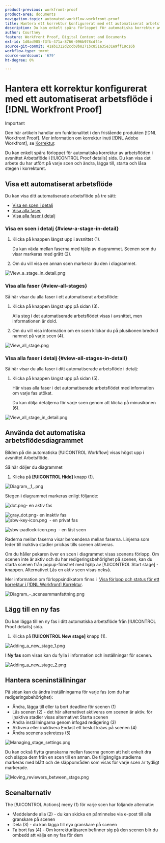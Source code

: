 ```yaml
---
product-previous: workfront-proof
product-area: documents
navigation-topic: automated-workflow-workfront-proof
title: Hantera ett korrektur konfigurerat med ett automatiserat arbetsflöde i [!DNL Workfront Proof]
description: Du kan enkelt spåra förloppet för automatiska korrektur av arbetsflöden i avsnittet Arbetsflöde på sidan Korrekturinformation. Du kan visa det arbete du har utfört på varje scen och ändra, lägga till, starta och låsa stegen i korrekturet.
author: Courtney
feature: Workfront Proof, Digital Content and Documents
exl-id: 1d0ad905-f3fb-471a-8766-096b978cdf4e
source-git-commit: 41ab1312d2ccb8b8271bc851a35e31e9ff18c16b
workflow-type: tm+mt
source-wordcount: '679'
ht-degree: 0%

---
```


# Hantera ett korrektur konfigurerat med ett automatiserat arbetsflöde i [!DNL Workfront Proof]

>[!IMPORTANT]
>
>Den här artikeln handlar om funktionalitet i den fristående produkten [!DNL Workfront Proof]. Mer information om korrektur inuti [!DNL Adobe Workfront], se [Korrektur](../../../review-and-approve-work/proofing/proofing.md).

Du kan enkelt spåra förloppet för automatiska korrektur av arbetsflöden i avsnittet Arbetsflöde i [!UICONTROL Proof details] sida. Du kan visa det arbete du har utfört på varje scen och ändra, lägga till, starta och låsa stegen i korrekturet.

## Visa ett automatiserat arbetsflöde

Du kan visa ditt automatiserade arbetsflöde på tre sätt:

* [Visa en scen i detalj](#view-a-stage-in-detail)
* [Visa alla faser](#view-all-stages)
* [Visa alla faser i detalj](#view-all-stages-in-detail)

### Visa en scen i detalj {#view-a-stage-in-detail}

1. Klicka på knappen längst upp i avsnittet (1).

   Du kan växla mellan faserna med hjälp av diagrammet. Scenen som du visar markeras med grått (2).

1. Om du vill visa en annan scen markerar du den i diagrammet.

![View_a_stage_in_detail.png](assets/view-a-stage-in-detail-350x249.png)

### Visa alla faser {#view-all-stages}

Så här visar du alla faser i ett automatiserat arbetsflöde:

1. Klicka på knappen längst upp på sidan (3).

   Alla steg i det automatiserade arbetsflödet visas i avsnittet, men informationen är dold.

1. Om du vill visa information om en scen klickar du på plusikonen bredvid namnet på varje scen (4).

![View_all_stage.png](assets/view-all-stages-350x212.png)

### Visa alla faser i detalj {#view-all-stages-in-detail}

Så här visar du alla faser i ditt automatiserade arbetsflöde i detalj:

1. Klicka på knappen längst upp på sidan (5).

   Här visas alla faser i det automatiserade arbetsflödet med information om varje fas utökat.

   Du kan dölja detaljerna för varje scen genom att klicka på minusikonen (6).

![View_all_stage_in_detail.png](assets/view-all-stages-in-detail-350x370.png)

## Använda det automatiska arbetsflödesdiagrammet

Bilden på din automatiska [!UICONTROL Workflow] visas högst upp i avsnittet Arbetsflöde.

Så här döljer du diagrammet

1. Klicka på **[!UICONTROL Hide]** knapp (1).

![Diagram__1_.png](assets/diagram--1--350x217.png)

Stegen i diagrammet markeras enligt följande:

![dot.png](assets/dot.png)- en aktiv fas

![gray_dot.png](assets/grey-dot.png)- en inaktiv fas\
![sbw-key-icon.png](assets/sbw-key-icon.png)  - en privat fas

![sbw-padlock-icon.png](assets/sbw-padlock-icon.png)  - en låst scen

Raderna mellan faserna visar beroendena mellan faserna. Linjerna som leder till inaktiva stadier prickas tills scenen aktiveras.

Om du håller pekaren över en scen i diagrammet visas scenens förlopp. Om scenen inte är aktiv och du har redigeringsbehörighet på scenen, kan du starta scenen från popup-fönstret med hjälp av [!UICONTROL Start stage] -knappen. Alternativet Lås en aktiv scen visas också.

Mer information om förloppsindikatorn finns i  [Visa förlopp och status för ett korrektur i [!DNL Workfront] Korrektur](../../../workfront-proof/wp-work-proofsfiles/manage-your-work/view-progress-and-status-of-proof.md).

![Diagram_-_scensammanfattning.png](assets/diagram---stage-summary-350x214.png)

## Lägg till en ny fas

Du kan lägga till en ny fas i ditt automatiska arbetsflöde från [!UICONTROL Proof details] sida.

1. Klicka på **[!UICONTROL New stage]** knapp (1).

![Adding_a_new_stage_1.png](assets/adding-a-new-stage-1-350x218.png)

I **Ny fas** som visas kan du fylla i information och inställningar för scenen.

![Adding_a_new_stage_2.png](assets/adding-a-new-stage-2-350x332.png)

## Hantera sceninställningar

På sidan kan du ändra inställningarna för varje fas (om du har redigeringsbehörighet):

* Ändra, lägga till eller ta bort deadline för scenen (1)
* Lås scenen (2) - det här alternativet aktiveras om scenen är aktiv. för inaktiva stadier visas alternativet Starta scenen
* Ändra inställningarna genom infogad redigering (3)
* Aktivera eller inaktivera Endast ett beslut krävs på scenen (4)
* Ändra scenens sekretess (5)

![Managing_stage_settings.png](assets/managing-stage-settings-350x93.png)

Du kan också flytta granskarna mellan faserna genom att helt enkelt dra och släppa dem från en scen till en annan. De tillgängliga stadierna markeras med blått och de släppområden som visas för varje scen är tydligt markerade.

![Moving_reviewers_between_stage.png](assets/moving-reviewers-between-stages-350x254.png)

## Scenalternativ

The [!UICONTROL Actions] meny (1) för varje scen har följande alternativ:

* Meddelande alla (2) - du kan skicka en påminnelse via e-post till alla granskare på scenen
* Dela (3) - du kan lägga till nya granskare på scenen
* Ta bort fas (4) - Om korrekturläsaren befinner sig på den scenen blir du ombedd att välja en ny fas för dem
